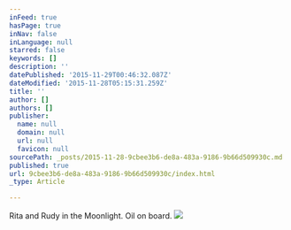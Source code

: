 ```yaml
---
inFeed: true
hasPage: true
inNav: false
inLanguage: null
starred: false
keywords: []
description: ''
datePublished: '2015-11-29T00:46:32.087Z'
dateModified: '2015-11-28T05:15:31.259Z'
title: ''
author: []
authors: []
publisher:
  name: null
  domain: null
  url: null
  favicon: null
sourcePath: _posts/2015-11-28-9cbee3b6-de8a-483a-9186-9b66d509930c.md
published: true
url: 9cbee3b6-de8a-483a-9186-9b66d509930c/index.html
_type: Article

---
```

Rita and Rudy in the Moonlight.  Oil on board.
![](https://the-grid-user-content.s3-us-west-2.amazonaws.com/64f6643f-f896-4e0f-824d-c931b4dc249e.jpg)